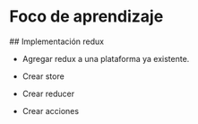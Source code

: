 # Foco de aprendizaje

## Implementación redux

* Agregar redux a una plataforma ya existente.

* Crear store

* Crear reducer

* Crear acciones